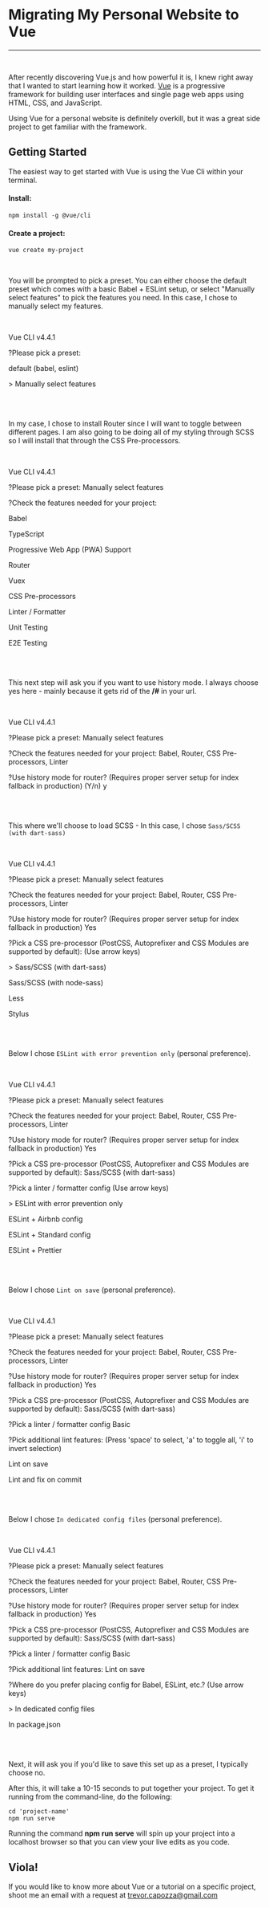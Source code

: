# Migrating My Personal Website to Vue
---
<br/>


After recently discovering Vue.js and how powerful it is, I knew right away that I wanted to start learning how it worked. <a href="https://www.vuejs.org" target="_blank">Vue</a> is a progressive framework for building user interfaces and single page web apps using HTML, CSS, and JavaScript. 

Using Vue for a personal website is definitely overkill, but it was a great side project to get familiar with the framework.

## Getting Started
The easiest way to get started with Vue is using the Vue Cli within your terminal.

#### Install:

```
npm install -g @vue/cli
```
#### Create a project:
```
vue create my-project
```
<br/>

You will be prompted to pick a preset. You can either choose the default preset which comes with a basic Babel + ESLint setup, or select "Manually select features" to pick the features you need. In this case, I chose to manually select my features.

<br/>

<div class="window-center">
    <div class="browser">
        <span class="dot"></span>
        <span class="dot"></span>
        <span class="dot"></span>
    </div>
    <div class="terminal">
        <p class="blue">Vue CLI v4.4.1</p>
        <p class="white"><span class="green">?</span>Please pick a preset:</p>
        <p class="indent lightgrey">default (<span class="yellow">babel, eslint</span>)</p>
        <p class="lightblue">> Manually select features</p>
    </div>
</div>

<br/>
<br/>

In my case, I chose to install Router since I will want to toggle between different pages. I am also going to be doing all of my styling through SCSS so I will install that through the CSS Pre-processors.

<br/>

<div class="window-center">
    <div class="browser">
        <span class="dot"></span>
        <span class="dot"></span>
        <span class="dot"></span>
    </div>
    <div class="terminal">
        <p class="blue">Vue CLI v4.4.1</p>
        <p class="white"><span class="green">?</span>Please pick a preset: <span class="lightblue">Manually select features</span></p>
        <p class="white"><span class="green">?</span>Check the features needed for your project:</p>
        <div class="vue-features">
            <div class="row"><span class="circle-select"></span><span class="inner-dot"></span><p>Babel</p></div>
            <div class="row"><span class="circle"></span><p>TypeScript</p></div>
            <div class="row"><span class="circle"></span><p>Progressive Web App (PWA) Support</p></div>
            <div class="row"><span class="circle-select"></span><span class="inner-dot"></span><p>Router</p></div>
            <div class="row"><span class="circle"></span><p>Vuex</p></div>
            <div class="row"><span class="circle-select"></span><span class="inner-dot"></span><p>CSS Pre-processors</p></div>
            <div class="row"><span class="circle-select"></span><span class="inner-dot"></span><p>Linter / Formatter</p></div>
            <div class="row"><span class="circle"></span><p>Unit Testing</p></div>
            <div class="row"><span class="circle"></span><p>E2E Testing</p></div>
        </div>
    </div>
</div>

<br/>
<br/>

This next step will ask you if you want to use history mode. I always choose yes here - mainly because it gets rid of the **/#** in your url.

<br/>

<div class="window-center">
    <div class="browser">
        <span class="dot"></span>
        <span class="dot"></span>
        <span class="dot"></span>
    </div>
    <div class="terminal">
        <p class="blue">Vue CLI v4.4.1</p>
        <p class="white"><span class="green">?</span>Please pick a preset: <span class="lightblue">Manually select features</span></p>
        <p class="white"><span class="green">?</span>Check the features needed for your project: <span class="lightblue">Babel, Router, CSS Pre-processors, Linter</span></p>
        <p class="white"><span class="green">?</span>Use history mode for router? <span class="brightyellow">(Requires proper server setup for index fallback in production) </span><span class="darkgrey">(Y/n)</span><span> y</span></p>
    </div>
</div>

<br/>
<br/>

This where we'll choose to load SCSS - In this case, I chose `Sass/SCSS (with dart-sass)`

<br/>

<div class="window-center">
    <div class="browser">
        <span class="dot"></span>
        <span class="dot"></span>
        <span class="dot"></span>
    </div>
    <div class="terminal">
        <p class="blue">Vue CLI v4.4.1</p>
        <p class="white"><span class="green">?</span>Please pick a preset: <span class="lightblue">Manually select features</span></p>
        <p class="white"><span class="green">?</span>Check the features needed for your project: <span class="lightblue">Babel, Router, CSS Pre-processors, Linter</span></p>
        <p class="white"><span class="green">?</span>Use history mode for router? <span class="brightyellow">(Requires proper server setup for index fallback in production) </span><span class="lightblue">Yes</span></p>
        <p class="white"><span class="green">?</span>Pick a CSS pre-processor (PostCSS, Autoprefixer and CSS Modules are supported by default): <span class="darkgrey">(Use arrow keys)</span>
        <div class="vue-features">
            <div class="row"><p class="lightblue">> Sass/SCSS (with dart-sass)</p></div>
            <div class="row"><p>Sass/SCSS (with node-sass)</p></div>
            <div class="row"><p>Less</p></div>
            <div class="row"><p>Stylus</p></div>
        </div>
    </div>
</div>

<br/>
<br/>

Below I chose `ESLint with error prevention only` (personal preference).

<br/>

<div class="window-center">
    <div class="browser">
        <span class="dot"></span>
        <span class="dot"></span>
        <span class="dot"></span>
    </div>
    <div class="terminal">
        <p class="blue">Vue CLI v4.4.1</p>
        <p class="white"><span class="green">?</span>Please pick a preset: <span class="lightblue">Manually select features</span></p>
        <p class="white"><span class="green">?</span>Check the features needed for your project: <span class="lightblue">Babel, Router, CSS Pre-processors, Linter</span></p>
        <p class="white"><span class="green">?</span>Use history mode for router? <span class="brightyellow">(Requires proper server setup for index fallback in production) </span><span class="lightblue">Yes</span></p>
        <p class="white"><span class="green">?</span>Pick a CSS pre-processor (PostCSS, Autoprefixer and CSS Modules are supported by default): <span class="lightblue">Sass/SCSS (with dart-sass)</span>
        <p class="white"><span class="green">?</span>Pick a linter / formatter config <span class="darkgrey">(Use arrow keys)</span>
        <div class="vue-features">
            <div class="row"><p class="lightblue">> ESLint with error prevention only</p></div>
            <div class="row"><p>ESLint + Airbnb config</p></div>
            <div class="row"><p>ESLint + Standard config</p></div>
            <div class="row"><p>ESLint + Prettier</p></div>
        </div>
    </div>
</div>

<br/>
<br/>

Below I chose `Lint on save` (personal preference).

<br/>

<div class="window-center">
    <div class="browser">
        <span class="dot"></span>
        <span class="dot"></span>
        <span class="dot"></span>
    </div>
    <div class="terminal">
        <p class="blue">Vue CLI v4.4.1</p>
        <p class="white"><span class="green">?</span>Please pick a preset: <span class="lightblue">Manually select features</span></p>
        <p class="white"><span class="green">?</span>Check the features needed for your project: <span class="lightblue">Babel, Router, CSS Pre-processors, Linter</span></p>
        <p class="white"><span class="green">?</span>Use history mode for router? <span class="brightyellow">(Requires proper server setup for index fallback in production) </span><span class="lightblue">Yes</span></p>
        <p class="white"><span class="green">?</span>Pick a CSS pre-processor (PostCSS, Autoprefixer and CSS Modules are supported by default): <span class="lightblue">Sass/SCSS (with dart-sass)</span>
        <p class="white"><span class="green">?</span>Pick a linter / formatter config <span class="lightblue">Basic</span>
        <p class="white"><span class="green">?</span>Pick additional lint features: <span class="lightgrey">(Press <span class="lightblue">'space'</span> to select, <span class="lightblue">'a'</span> to toggle all, <span class="lightblue">'i'</span> to invert selection)</span>
        <div class="vue-features">
            <div class="row"><span class="circle-select"></span><span class="inner-dot"></span><p class="lightblue">Lint on save</p></div>
            <div class="row"><span class="circle"></span><p>Lint and fix on commit</p></div>
        </div>
    </div>
</div>

<br/>
<br/>

Below I chose `In dedicated config files` (personal preference).

<br/>

<div class="window-center">
    <div class="browser">
        <span class="dot"></span>
        <span class="dot"></span>
        <span class="dot"></span>
    </div>
    <div class="terminal">
        <p class="blue">Vue CLI v4.4.1</p>
        <p class="white"><span class="green">?</span>Please pick a preset: <span class="lightblue">Manually select features</span></p>
        <p class="white"><span class="green">?</span>Check the features needed for your project: <span class="lightblue">Babel, Router, CSS Pre-processors, Linter</span></p>
        <p class="white"><span class="green">?</span>Use history mode for router? <span class="brightyellow">(Requires proper server setup for index fallback in production) </span><span class="lightblue">Yes</span></p>
        <p class="white"><span class="green">?</span>Pick a CSS pre-processor (PostCSS, Autoprefixer and CSS Modules are supported by default): <span class="lightblue">Sass/SCSS (with dart-sass)</span>
        <p class="white"><span class="green">?</span>Pick a linter / formatter config <span class="lightblue">Basic</span>
        <p class="white"><span class="green">?</span>Pick additional lint features: <span class="lightblue">Lint on save</span>
        <p class="white"><span class="green">?</span>Where do you prefer placing config for Babel, ESLint, etc.? <span class="darkgrey">(Use arrow keys)</span>
        <div class="vue-features">
            <div class="row"><p class="lightblue">> In dedicated config files</p></div>
            <div class="row"><p>In package.json</p></div>
        </div>
    </div>
</div>

<br/>
<br/>

Next, it will ask you if you'd like to save this set up as a preset, I typically choose no.

After this, it will take a 10-15 seconds to put together your project. To get it running from the command-line, do the following:

```
cd 'project-name'
npm run serve
```

Running the command **npm run serve** will spin up your project into a localhost browser so that you can view your live edits as you code.

## Viola!
If you would like to know more about Vue or a tutorial on a specific project, shoot me an email with a request at [trevor.capozza@gmail.com](mailto:trevor.capozza@gmail.com?subject=Re:%20[Getting%20Started%20With%20Vue])